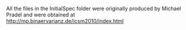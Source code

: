 All the files in the InitialSpec folder were originally produced by Michael Pradel and were obtained at http://mp.binaervarianz.de/icsm2010/index.html

